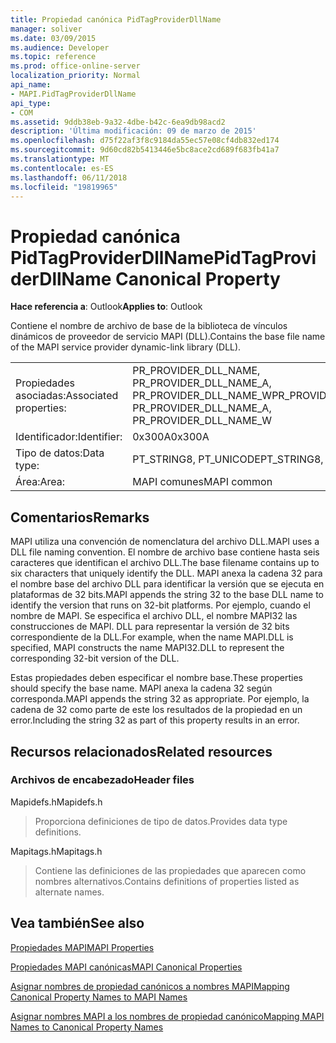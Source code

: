 ```yaml
---
title: Propiedad canónica PidTagProviderDllName
manager: soliver
ms.date: 03/09/2015
ms.audience: Developer
ms.topic: reference
ms.prod: office-online-server
localization_priority: Normal
api_name:
- MAPI.PidTagProviderDllName
api_type:
- COM
ms.assetid: 9ddb38eb-9a32-4dbe-b42c-6ea9db98acd2
description: 'Última modificación: 09 de marzo de 2015'
ms.openlocfilehash: d75f22af3f8c9184da55ec57e08cf4db832ed174
ms.sourcegitcommit: 9d60cd82b5413446e5bc8ace2cd689f683fb41a7
ms.translationtype: MT
ms.contentlocale: es-ES
ms.lasthandoff: 06/11/2018
ms.locfileid: "19819965"
---
```

# <a name="pidtagproviderdllname-canonical-property"></a><span data-ttu-id="06ccf-103">Propiedad canónica PidTagProviderDllName</span><span class="sxs-lookup"><span data-stu-id="06ccf-103">PidTagProviderDllName Canonical Property</span></span>

  
  
<span data-ttu-id="06ccf-104">**Hace referencia a**: Outlook</span><span class="sxs-lookup"><span data-stu-id="06ccf-104">**Applies to**: Outlook</span></span> 
  
<span data-ttu-id="06ccf-105">Contiene el nombre de archivo de base de la biblioteca de vínculos dinámicos de proveedor de servicio MAPI (DLL).</span><span class="sxs-lookup"><span data-stu-id="06ccf-105">Contains the base file name of the MAPI service provider dynamic-link library (DLL).</span></span>
  
|||
|:-----|:-----|
|<span data-ttu-id="06ccf-106">Propiedades asociadas:</span><span class="sxs-lookup"><span data-stu-id="06ccf-106">Associated properties:</span></span>  <br/> |<span data-ttu-id="06ccf-107">PR_PROVIDER_DLL_NAME, PR_PROVIDER_DLL_NAME_A, PR_PROVIDER_DLL_NAME_W</span><span class="sxs-lookup"><span data-stu-id="06ccf-107">PR_PROVIDER_DLL_NAME, PR_PROVIDER_DLL_NAME_A, PR_PROVIDER_DLL_NAME_W</span></span>  <br/> |
|<span data-ttu-id="06ccf-108">Identificador:</span><span class="sxs-lookup"><span data-stu-id="06ccf-108">Identifier:</span></span>  <br/> |<span data-ttu-id="06ccf-109">0x300A</span><span class="sxs-lookup"><span data-stu-id="06ccf-109">0x300A</span></span>  <br/> |
|<span data-ttu-id="06ccf-110">Tipo de datos:</span><span class="sxs-lookup"><span data-stu-id="06ccf-110">Data type:</span></span>  <br/> |<span data-ttu-id="06ccf-111">PT_STRING8, PT_UNICODE</span><span class="sxs-lookup"><span data-stu-id="06ccf-111">PT_STRING8, PT_UNICODE</span></span>  <br/> |
|<span data-ttu-id="06ccf-112">Área:</span><span class="sxs-lookup"><span data-stu-id="06ccf-112">Area:</span></span>  <br/> |<span data-ttu-id="06ccf-113">MAPI comunes</span><span class="sxs-lookup"><span data-stu-id="06ccf-113">MAPI common</span></span>  <br/> |
   
## <a name="remarks"></a><span data-ttu-id="06ccf-114">Comentarios</span><span class="sxs-lookup"><span data-stu-id="06ccf-114">Remarks</span></span>

<span data-ttu-id="06ccf-115">MAPI utiliza una convención de nomenclatura del archivo DLL.</span><span class="sxs-lookup"><span data-stu-id="06ccf-115">MAPI uses a DLL file naming convention.</span></span> <span data-ttu-id="06ccf-116">El nombre de archivo base contiene hasta seis caracteres que identifican el archivo DLL.</span><span class="sxs-lookup"><span data-stu-id="06ccf-116">The base filename contains up to six characters that uniquely identify the DLL.</span></span> <span data-ttu-id="06ccf-117">MAPI anexa la cadena 32 para el nombre base del archivo DLL para identificar la versión que se ejecuta en plataformas de 32 bits.</span><span class="sxs-lookup"><span data-stu-id="06ccf-117">MAPI appends the string 32 to the base DLL name to identify the version that runs on 32-bit platforms.</span></span> <span data-ttu-id="06ccf-118">Por ejemplo, cuando el nombre de MAPI. Se especifica el archivo DLL, el nombre MAPI32 las construcciones de MAPI. DLL para representar la versión de 32 bits correspondiente de la DLL.</span><span class="sxs-lookup"><span data-stu-id="06ccf-118">For example, when the name MAPI.DLL is specified, MAPI constructs the name MAPI32.DLL to represent the corresponding 32-bit version of the DLL.</span></span>
  
<span data-ttu-id="06ccf-119">Estas propiedades deben especificar el nombre base.</span><span class="sxs-lookup"><span data-stu-id="06ccf-119">These properties should specify the base name.</span></span> <span data-ttu-id="06ccf-120">MAPI anexa la cadena 32 según corresponda.</span><span class="sxs-lookup"><span data-stu-id="06ccf-120">MAPI appends the string 32 as appropriate.</span></span> <span data-ttu-id="06ccf-121">Por ejemplo, la cadena de 32 como parte de este los resultados de la propiedad en un error.</span><span class="sxs-lookup"><span data-stu-id="06ccf-121">Including the string 32 as part of this property results in an error.</span></span>
  
## <a name="related-resources"></a><span data-ttu-id="06ccf-122">Recursos relacionados</span><span class="sxs-lookup"><span data-stu-id="06ccf-122">Related resources</span></span>

### <a name="header-files"></a><span data-ttu-id="06ccf-123">Archivos de encabezado</span><span class="sxs-lookup"><span data-stu-id="06ccf-123">Header files</span></span>

<span data-ttu-id="06ccf-124">Mapidefs.h</span><span class="sxs-lookup"><span data-stu-id="06ccf-124">Mapidefs.h</span></span>
  
> <span data-ttu-id="06ccf-125">Proporciona definiciones de tipo de datos.</span><span class="sxs-lookup"><span data-stu-id="06ccf-125">Provides data type definitions.</span></span>
    
<span data-ttu-id="06ccf-126">Mapitags.h</span><span class="sxs-lookup"><span data-stu-id="06ccf-126">Mapitags.h</span></span>
  
> <span data-ttu-id="06ccf-127">Contiene las definiciones de las propiedades que aparecen como nombres alternativos.</span><span class="sxs-lookup"><span data-stu-id="06ccf-127">Contains definitions of properties listed as alternate names.</span></span>
    
## <a name="see-also"></a><span data-ttu-id="06ccf-128">Vea también</span><span class="sxs-lookup"><span data-stu-id="06ccf-128">See also</span></span>



[<span data-ttu-id="06ccf-129">Propiedades MAPI</span><span class="sxs-lookup"><span data-stu-id="06ccf-129">MAPI Properties</span></span>](mapi-properties.md)
  
[<span data-ttu-id="06ccf-130">Propiedades MAPI canónicas</span><span class="sxs-lookup"><span data-stu-id="06ccf-130">MAPI Canonical Properties</span></span>](mapi-canonical-properties.md)
  
[<span data-ttu-id="06ccf-131">Asignar nombres de propiedad canónicos a nombres MAPI</span><span class="sxs-lookup"><span data-stu-id="06ccf-131">Mapping Canonical Property Names to MAPI Names</span></span>](mapping-canonical-property-names-to-mapi-names.md)
  
[<span data-ttu-id="06ccf-132">Asignar nombres MAPI a los nombres de propiedad canónico</span><span class="sxs-lookup"><span data-stu-id="06ccf-132">Mapping MAPI Names to Canonical Property Names</span></span>](mapping-mapi-names-to-canonical-property-names.md)

